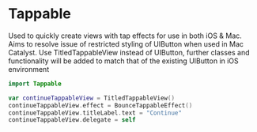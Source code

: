 # Tappable

Used to quickly create views with tap effects for use in both iOS & Mac. Aims to resolve issue of restricted styling of UIButton when used in Mac Catalyst. Use TitledTappableView instead of UIButton, further classes and functionality will be added to match that of the existing UIButton in iOS environment 


```swift
import Tappable

var continueTappableView = TitledTappableView() 
continueTappableView.effect = BounceTappableEffect()
continueTappableView.titleLabel.text = "Continue"
continueTappableView.delegate = self
```

